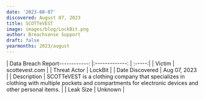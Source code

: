 ```yaml
---
date: '2023-08-07'
discovered: August 07, 2023
title: SCOTTeVEST
image: images/blog/LockBit.png
author: Breachsense Support
draft: false
yearmonths: 2023/august
---
```


| Data Breach Report------------:     |:-------------:    | :-----:|
| Victim      | scottevest.com      | 
| Threat Actor      | LockBit      | 
| Date Discovered      | Aug 07, 2023      | 
| Description      | SCOTTeVEST is a clothing company that specializes in clothing with multiple pockets and compartments for electronic devices and other personal items.      | 
| Leak Size      | Unknown      | 

